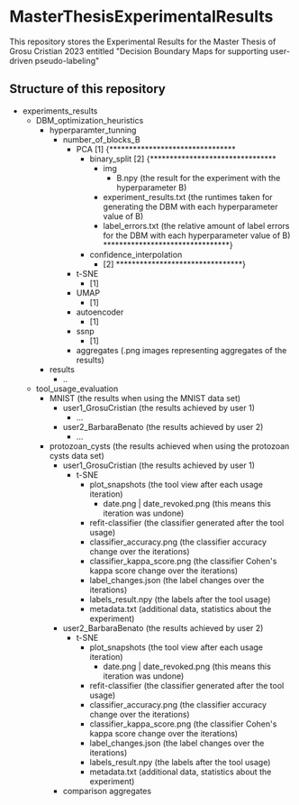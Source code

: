 # MasterThesisExperimentalResults

This repository stores the Experimental Results for the Master Thesis of Grosu Cristian 2023 entitled "Decision Boundary Maps for supporting user-driven pseudo-labeling"

## Structure of this repository

- experiments_results
  - DBM_optimization_heuristics
    - hyperparamter_tunning
      - number_of_blocks_B
        - PCA [1]
        {********************************
          - binary_split [2]
            {********************************
            - img
              - B.npy (the result for the experiment with the hyperparameter B)
            - experiment_results.txt (the runtimes taken for generating the DBM with each hyperparameter value of B)
            - label_errors.txt (the relative amount of label errors for the DBM with each hyperparameter value of B)
            ********************************}
          - confidence_interpolation
            - [2]
        ********************************}
        - t-SNE
          - [1]
        - UMAP
          - [1]
        - autoencoder
          - [1]
        - ssnp
          - [1]
        - aggregates (.png images representing aggregates of the results)
    - results
      - ..
  - tool_usage_evaluation
    - MNIST (the results when using the MNIST data set)
      - user1_GrosuCristian (the results achieved by user 1)
        - ...
      - user2_BarbaraBenato (the results achieved by user 2)
        - ...
    - protozoan_cysts (the results achieved when using the protozoan cysts data set)
      - user1_GrosuCristian (the results achieved by user 1)
        - t-SNE
          - plot_snapshots (the tool view after each usage iteration)
            - date.png | date_revoked.png (this means this iteration was undone)
          - refit-classifier (the classifier generated after the tool usage)
          - classifier_accuracy.png (the classifier accuracy change over the iterations)
          - classifier_kappa_score.png (the classifier Cohen's kappa score change over the iterations)
          - label_changes.json (the label changes over the iterations)
          - labels_result.npy (the labels after the tool usage)
          - metadata.txt (additional data, statistics about the experiment)
      - user2_BarbaraBenato (the results achieved by user 2)
        - t-SNE
          - plot_snapshots (the tool view after each usage iteration)
            - date.png | date_revoked.png (this means this iteration was undone)
          - refit-classifier (the classifier generated after the tool usage)
          - classifier_accuracy.png (the classifier accuracy change over the iterations)
          - classifier_kappa_score.png (the classifier Cohen's kappa score change over the iterations)
          - label_changes.json (the label changes over the iterations)
          - labels_result.npy (the labels after the tool usage)
          - metadata.txt (additional data, statistics about the experiment)
      - comparison aggregates
